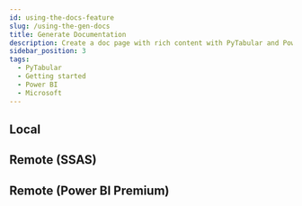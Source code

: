 ```yaml
---
id: using-the-docs-feature
slug: /using-the-gen-docs
title: Generate Documentation
description: Create a doc page with rich content with PyTabular and Power BI datasets.
sidebar_position: 3
tags:
  - PyTabular
  - Getting started
  - Power BI
  - Microsoft
---
```


## Local

## Remote (SSAS)

## Remote (Power BI Premium)